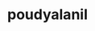 ---
title: poudyalanil
github: https://github.com/poudyalanil
mode: dark
transition: 1s
score: 71.5
archetype:
- Little Bit of Everything
---